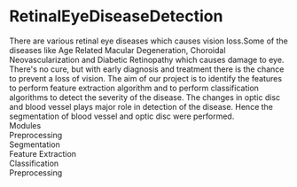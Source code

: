 # RetinalEyeDiseaseDetection</br>
There are various retinal eye diseases which causes vision loss.Some of the diseases like Age Related Macular Degeneration, Choroidal Neovascularization and Diabetic Retinopathy which causes damage to eye. There's no cure, but with early diagnosis and treatment there is the chance to prevent a loss of vision. 
The aim of our project is to identify the features to perform feature extraction algorithm and to perform classification algorithms to detect the severity of the disease. 
The changes in optic disc and blood vessel plays major role in detection of the disease. Hence the segmentation of blood vessel and optic disc were performed.</br>
Modules</br>
Preprocessing</br>
Segmentation</br>
Feature Extraction</br>
Classification</br>
Preprocessing</br>
